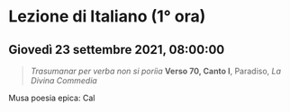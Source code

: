 # Lezione di Italiano (1° ora)

## Giovedì 23 settembre 2021, 08:00:00

> _Trasumanar per verba non si poriìa_
> **Verso 70, Canto I**, Paradiso, _La Divina Commedia_

Musa poesia epica: Cal
<!--stackedit_data:
eyJoaXN0b3J5IjpbMTUwMDY3MDU1MF19
-->